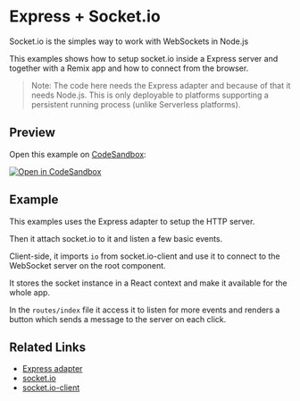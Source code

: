 # Express + Socket.io

Socket.io is the simples way to work with WebSockets in Node.js

This examples shows how to setup socket.io inside a Express server and together with a Remix app and how to connect from the browser.

> Note: The code here needs the Express adapter and because of that it needs Node.js. This is only deployable to platforms supporting a persistent running process (unlike Serverless platforms).

## Preview

Open this example on [CodeSandbox](https://codesandbox.com):

[![Open in CodeSandbox](https://codesandbox.io/static/img/play-codesandbox.svg)](https://codesandbox.io/s/github/remix-run/remix/tree/main/examples/socket.io)

## Example

This examples uses the Express adapter to setup the HTTP server.

Then it attach socket.io to it and listen a few basic events.

Client-side, it imports `io` from socket.io-client and use it to connect to the WebSocket server on the root component.

It stores the socket instance in a React context and make it available for the whole app.

In the `routes/index` file it access it to listen for more events and renders a button which sends a message to the server on each click.

## Related Links

- [Express adapter](https://remix.run/other-api/adapter#createrequesthandler)
- [socket.io](https://socket.io/)
- [socket.io-client](https://www.npmjs.com/package/socket.io-client)
